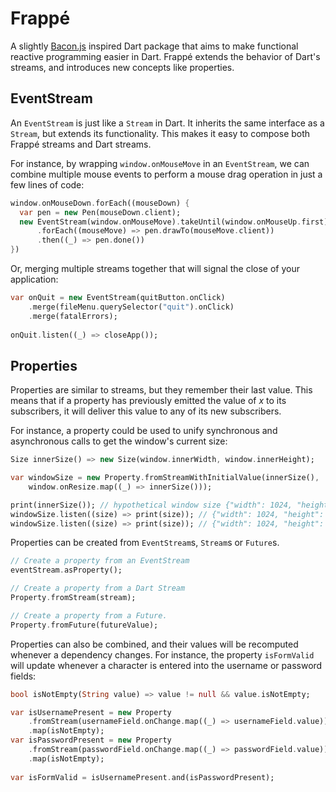 # Frappé

A slightly [Bacon.js](http://baconjs.github.io/) inspired Dart package that aims  to make functional reactive programming easier in Dart. Frappé extends the behavior of Dart's streams, and introduces new concepts like properties.

## EventStream
An `EventStream` is just like a `Stream` in Dart. It inherits the same interface as a `Stream`, but extends its functionality. This makes it easy to compose both Frappé streams and Dart streams.

For instance, by wrapping `window.onMouseMove` in an `EventStream`, we can combine multiple mouse events to perform a mouse drag operation in just a few lines of code:

```dart
window.onMouseDown.forEach((mouseDown) {
  var pen = new Pen(mouseDown.client);
  new EventStream(window.onMouseMove).takeUntil(window.onMouseUp.first)
      .forEach((mouseMove) => pen.drawTo(mouseMove.client))
      .then((_) => pen.done())
})
```

Or, merging multiple streams together that will signal the close of your application:

```dart
var onQuit = new EventStream(quitButton.onClick)
    .merge(fileMenu.querySelector("quit").onClick)
    .merge(fatalErrors);
    
onQuit.listen((_) => closeApp());
```

## Properties
Properties are similar to streams, but they remember their last value. This means that if a property has previously emitted the value of *x* to its subscribers, it will deliver this value to any of its new subscribers.

For instance, a property could be used to unify synchronous and asynchronous calls to get the window's current size:

```dart
Size innerSize() => new Size(window.innerWidth, window.innerHeight);

var windowSize = new Property.fromStreamWithInitialValue(innerSize(),
    window.onResize.map((_) => innerSize()));

print(innerSize()); // hypothetical window size {"width": 1024, "height": 768}
windowSize.listen((size) => print(size)); // {"width": 1024, "height": 768}
windowSize.listen((size) => print(size)); // {"width": 1024, "height": 768}
```

Properties can be created from `EventStream`s, `Stream`s or `Future`s.

```dart
// Create a property from an EventStream
eventStream.asProperty();

// Create a property from a Dart Stream
Property.fromStream(stream);

// Create a property from a Future.
Property.fromFuture(futureValue);
```

Properties can also be combined, and their values will be recomputed whenever a dependency changes. For instance, the property `isFormValid` will update whenever a character is entered into the username or password fields:

```dart
bool isNotEmpty(String value) => value != null && value.isNotEmpty;

var isUsernamePresent = new Property
    .fromStream(usernameField.onChange.map((_) => usernameField.value))
    .map(isNotEmpty);
var isPasswordPresent = new Property
    .fromStream(passwordField.onChange.map((_) => passwordField.value))
    .map(isNotEmpty);
    
var isFormValid = isUsernamePresent.and(isPasswordPresent);
```
